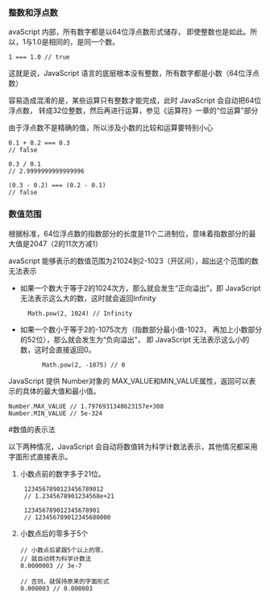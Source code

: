 ### 整数和浮点数

avaScript 内部，所有数字都是以64位浮点数形式储存，
即使整数也是如此。所以，1与1.0是相同的，是同一个数。

	
    1 === 1.0 // true
	
	
	
这就是说，JavaScript 语言的底层根本没有整数，所有数字都是小数（64位浮点数）

容易造成混淆的是，某些运算只有整数才能完成，此时 JavaScript 会自动把64位浮点数，
转成32位整数，然后再进行运算，参见《运算符》一章的“位运算”部分

	
	
由于浮点数不是精确的值，所以涉及小数的比较和运算要特别小心
	
	
    0.1 + 0.2 === 0.3
    // false

    0.3 / 0.1
    // 2.9999999999999996

    (0.3 - 0.2) === (0.2 - 0.1)
    // false
	
	
### 数值范围
	
根据标准，64位浮点数的指数部分的长度是11个二进制位，意味着指数部分的最大值是2047（2的11次方减1）
	
avaScript 能够表示的数值范围为21024到2-1023（开区间），超出这个范围的数无法表示
	
	
* 如果一个数大于等于2的1024次方，那么就会发生“正向溢出”，即 JavaScript 无法表示这么大的数，这时就会返回Infinity
		
        Math.pow(2, 1024) // Infinity
			
			
			
* 如果一个数小于等于2的-1075次方（指数部分最小值-1023，
		再加上小数部分的52位），那么就会发生为“负向溢出”，
		即 JavaScript 无法表示这么小的数，这时会直接返回0。	
		
		    Math.pow(2, -1075) // 0
	
	
JavaScript 提供 Number对象的 MAX_VALUE和MIN_VALUE属性，返回可以表示的具体的最大值和最小值。
	
    Number.MAX_VALUE // 1.7976931348623157e+308
    Number.MIN_VALUE // 5e-324
	

#数值的表示法

		
以下两种情况，JavaScript 会自动将数值转为科学计数法表示，其他情况都采用字面形式直接表示。
	
	
1. 小数点前的数字多于21位。
	
        1234567890123456789012
        // 1.2345678901234568e+21
    
        123456789012345678901
        // 123456789012345680000
					
2.  小数点后的零多于5个

        // 小数点后紧跟5个以上的零，
        // 就自动转为科学计数法
        0.0000003 // 3e-7
        
        // 否则，就保持原来的字面形式
        0.000003 // 0.000003

